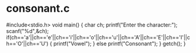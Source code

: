 # consonant.c
#include<stdio.h>
void main()
{
char ch;
printf("Enter the character:");
scanf("%d",&ch);
if(ch=='a'||ch=='e'||ch=='i'||ch=='o'||ch=='u'||ch=='A'||ch=='E'||ch=='I'||ch=='O'||ch=='U')
{
printf("Vowel");
}
else
printf("Consonant");
}
getch();
}
